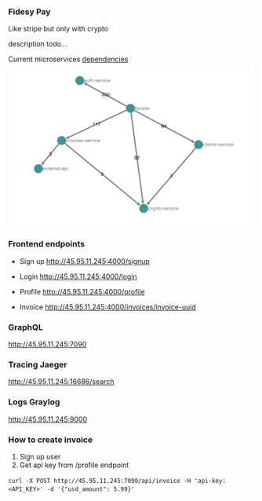 ### Fidesy Pay

Like stripe but only with crypto

description todo...

Current microservices [dependencies](http://45.95.11.245:16686/dependencies) 
![](https://github.com/fidesy-pay/.github/blob/master/images/graph.png)

### Frontend endpoints 

* Sign up http://45.95.11.245:4000/signup

* Login http://45.95.11.245:4000/login

* Profile http://45.95.11.245:4000/profile

* Invoice http://45.95.11.245:4000/invoices/invoice-uuid

### GraphQL

http://45.95.11.245:7090

### Tracing Jaeger

http://45.95.11.245:16686/search

### Logs Graylog

http://45.95.11.245:9000

### How to create invoice

1. Sign up user
2. Get api key from /profile endpoint

```curl -X POST http://45.95.11.245:7090/api/invoice -H 'api-key: <API_KEY>' -d '{"usd_amount": 5.99}'```

